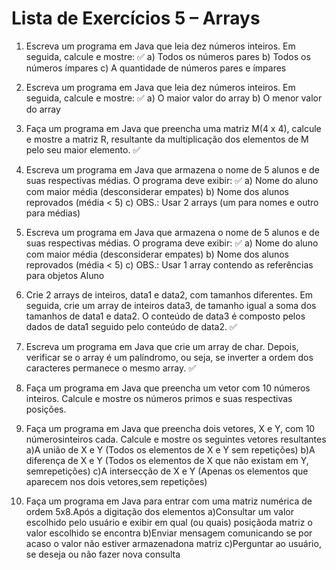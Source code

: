 # Lista de Exercícios 5 – Arrays
1. Escreva um programa em Java que leia dez números inteiros. Em seguida, calcule
e mostre: ✅
    a) Todos os números pares
    b) Todos os números ímpares
    c) A quantidade de números pares e ímpares

2. Escreva um programa em Java que leia dez números inteiros. Em seguida, calcule
e mostre: ✅
    a) O maior valor do array
    b) O menor valor do array

3. Faça um programa em Java que preencha uma matriz M(4 x 4), calcule e mostre a
matriz R, resultante da multiplicação dos elementos de M pelo seu maior elemento. ✅

4. Escreva um programa em Java que armazena o nome de 5 alunos e de suas
respectivas médias. O programa deve exibir: ✅
    a) Nome do aluno com maior média (desconsiderar empates)
    b) Nome dos alunos reprovados (média < 5)
    c) OBS.: Usar 2 arrays (um para nomes e outro para médias)

5. Escreva um programa em Java que armazena o nome de 5 alunos e de suas
respectivas médias. O programa deve exibir: ✅
    a) Nome do aluno com maior média (desconsiderar empates)
    b) Nome dos alunos reprovados (média < 5)
    c) OBS.: Usar 1 array contendo as referências para objetos Aluno

6. Crie 2 arrays de inteiros, data1 e data2, com tamanhos diferentes. Em seguida, crie
um array de inteiros data3, de tamanho igual a soma dos tamanhos de data1 e
data2. O conteúdo de data3 é composto pelos dados de data1 seguido pelo
conteúdo de data2. ✅

7. Escreva um programa em Java que crie um array de char. Depois, verificar se o
array é um palíndromo, ou seja, se inverter a ordem dos caracteres permanece o
mesmo array. ✅

8. Faça um programa em Java que preencha um vetor com 10 números inteiros.
Calcule e mostre os números primos e suas respectivas posições.

9. Faça um programa em Java que preencha dois vetores, X e Y, com 10 númerosinteiros cada. Calcule e mostre os seguintes vetores resultantes
a)A união de X e Y (Todos os elementos de X e Y sem repetições)
b)A diferença de X e Y (Todos os elementos de X que não existam em Y, semrepetições)
c)A intersecção de X e Y (Apenas os elementos que aparecem nos dois vetores,sem repetições)

10. Faça um programa em Java para entrar com uma matriz numérica de ordem 5x8.Após a digitação dos elementos 
a)Consultar um valor escolhido pelo usuário e exibir em qual (ou quais) posiçãoda matriz o valor escolhido se encontra
b)Enviar mensagem comunicando se por acaso o valor não estiver armazenadona matriz
c)Perguntar ao usuário, se deseja ou não fazer nova consulta